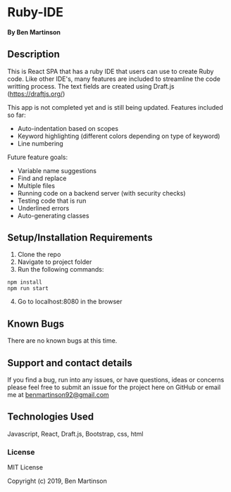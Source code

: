 # Ruby-IDE

#### By Ben Martinson

## Description

This is React SPA that has a ruby IDE that users can use to create Ruby code. Like other IDE's, many features are included to streamline the code writting process. The text fields are created using Draft.js (https://draftjs.org/)

This app is not completed yet and is still being updated.
Features included so far:
 * Auto-indentation based on scopes
 * Keyword highlighting (different colors depending on type of keyword)
 * Line numbering
 
Future feature goals:
  * Variable name suggestions
  * Find and replace
  * Multiple files
  * Running code on a backend server (with security checks)
  * Testing code that is run
  * Underlined errors
  * Auto-generating classes

## Setup/Installation Requirements

1. Clone the repo
2. Navigate to project folder
3. Run the following commands:
```
npm install
npm run start
```
4. Go to localhost:8080 in the browser


## Known Bugs

There are no known bugs at this time.

## Support and contact details

If you find a bug, run into any issues, or have questions, ideas or concerns please feel free to submit an issue for the project here on GitHub or email me at benmartinson92@gmail.com

## Technologies Used

Javascript, React, Draft.js, Bootstrap, css, html


### License

MIT License

Copyright (c) 2019, Ben Martinson

